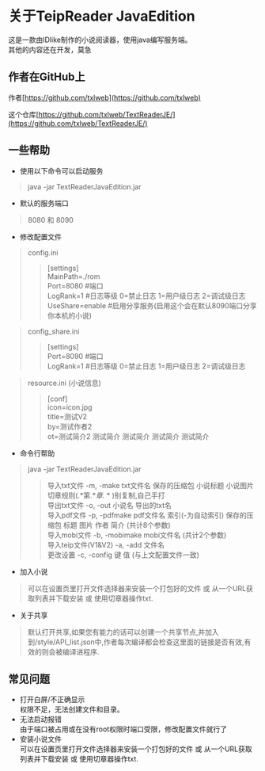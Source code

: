 # 关于TeipReader JavaEdition
这是一款由IDlike制作的小说阅读器，使用java编写服务端。<br>
其他的内容还在开发，莫急
## 作者在GitHub上
作者[https://github.com/txlweb](https://github.com/txlweb)

这个仓库[https://github.com/txlweb/TextReaderJE/](https://github.com/txlweb/TextReaderJE/)
## 一些帮助
* 使用以下命令可以启动服务
> java -jar TextReaderJavaEdition.jar
* 默认的服务端口
> 8080 和 8090
* 修改配置文件
> config.ini<br>
>> [settings]<br>
>> MainPath=./rom<br>
>> Port=8080 #端口<br>
>> LogRank=1 #日志等级 0=禁止日志 1=用户级日志 2=调试级日志<br>
>> UseShare=enable #启用分享服务(启用这个会在默认8090端口分享你本机的小说)<br>

> config_share.ini<br>
>> [settings]<br>
>> Port=8090 #端口<br>
>> LogRank=1 #日志等级 0=禁止日志 1=用户级日志 2=调试级日志<br>

> resource.ini (小说信息)<br>
>> [conf]<br>
>> icon=icon.jpg<br>
>> title=测试V2<br>
>> by=测试作者2<br>
>> ot=测试简介2 测试简介 测试简介 测试简介 测试简介<br>
* 命令行帮助
> java -jar TextReaderJavaEdition.jar
>> 导入txt文件 -m, -make txt文件名 保存的压缩包 小说标题 小说图片 切章规则(.*第.**章.* * )别复制,自己手打<br>
> 导出txt文件 -o, -out 小说名 导出的txt名<br>
> 导入pdf文件 -p, -pdfmake pdf文件名 索引(-为自动索引) 保存的压缩包 标题 图片 作者 简介 (共计8个参数)<br>
> 导入mobi文件 -b, -mobimake mobi文件名 (共计2个参数)<br>
> 导入teip文件(V1&V2) -a, -add 文件名<br>
> 更改设置 -c, -config 键 值 (与上文配置文件一致)<br>
* 加入小说
> 可以在设置页里打开文件选择器来安装一个打包好的文件 或 从一个URL获取列表并下载安装 或 使用切章器操作txt.
* 关于共享
> 默认打开共享,如果您有能力的话可以创建一个共享节点,并加入到/style/API_list.json中,作者每次编译都会检查这里面的链接是否有效,有效的则会被编译进程序.

## 常见问题
* 打开白屏/不正确显示<br>
权限不足，无法创建文件和目录。
* 无法启动报错<br>
由于端口被占用或在没有root权限时端口受限，修改配置文件就行了
* 安装小说文件<br>
可以在设置页里打开文件选择器来安装一个打包好的文件 或 从一个URL获取列表并下载安装 或 使用切章器操作txt.